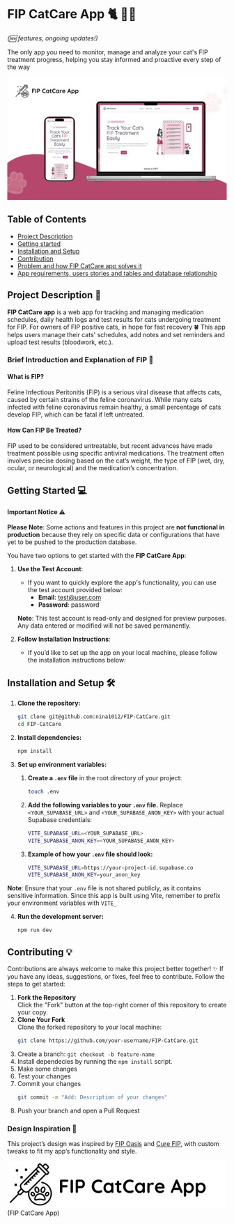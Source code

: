 # FIP CatCare App 🐈 💉💊

_(🆕 features, ongoing updates!)_

The only app you need to monitor, manage and analyze your cat's FIP treatment progress, helping you stay informed and proactive every step of the way

![Application overview image](./public/screenshots/FIP-CatCare.png)

## Table of Contents

- [Project Description](#project-description-)
- [Getting started](#getting-started-)
- [Installation and Setup](#installation-and-setup)
- [Contribution](#contributing)
- [Problem and how FIP CatCare app solves it](/docs/Problem.md)
- [App requirements, users stories and tables and database relationship](/docs/App-requirements.md)

## Project Description 📖

**FIP CatCare app** is a web app for tracking and managing medication schedules, daily health logs and test results for cats undergoing treatment for FIP. For owners of FIP positive cats, in hope for fast recovery 🍀
This app helps users manage their cats' schedules, add notes and set reminders and upload test results (bloodwork, etc.).

### Brief Introduction and Explanation of FIP 🦠

#### What is FIP?

Feline Infectious Peritonitis (FIP) is a serious viral disease that affects cats, caused by certain strains of the feline coronavirus. While many cats infected with feline coronavirus remain healthy, a small percentage of cats develop FIP, which can be fatal if left untreated.

#### How Can FIP Be Treated?

FIP used to be considered untreatable, but recent advances have made treatment possible using specific antiviral medications. The treatment often involves precise dosing based on the cat’s weight, the type of FIP (wet, dry, ocular, or neurological) and the medication’s concentration.

## Getting Started 💻

#### Important Notice ⚠️

**Please Note**: Some actions and features in this project are **not functional in production** because they rely on specific data or configurations that have yet to be pushed to the production database.

You have two options to get started with the **FIP CatCare App**:

1. **Use the Test Account**:

   - If you want to quickly explore the app's functionality, you can use the test account provided below:
     - **Email**: test@user.com
     - **Password**: password

   **Note**: This test account is read-only and designed for preview purposes. Any data entered or modified will not be saved permanently.

2. **Follow Installation Instructions**:
   - If you’d like to set up the app on your local machine, please follow the installation instructions below:

## Installation and Setup 🛠️

1. **Clone the repository:**

   ```bash
   git clone git@github.com:nina1012/FIP-CatCare.git
   cd FIP-CatCare
   ```

2. **Install dependencies:**

   ```bash
   npm install
   ```

3. **Set up environment variables:**

   1. **Create a `.env` file** in the root directory of your project:

      ```bash
      touch .env
      ```

   2. **Add the following variables to your `.env` file.** Replace `<YOUR_SUPABASE_URL>` and `<YOUR_SUPABASE_ANON_KEY>` with your actual Supabase credentials:

      ```bash
      VITE_SUPABASE_URL=<YOUR_SUPABASE_URL>
      VITE_SUPABASE_ANON_KEY=<YOUR_SUPABASE_ANON_KEY>
      ```

   3. **Example of how your `.env` file should look:**

      ```bash
      VITE_SUPABASE_URL=https://your-project-id.supabase.co
      VITE_SUPABASE_ANON_KEY=your_anon_key
      ```

**Note**: Ensure that your `.env` file is not shared publicly, as it contains sensitive information. Since this app is built using Vite, remember to prefix your environment variables with `VITE_`

4. **Run the development server:**

   ```bash
   npm run dev
   ```

## Contributing 💡

Contributions are always welcome to make this project better together! ✨ If you have any ideas, suggestions, or fixes, feel free to contribute. Follow the steps to get started:

1. **Fork the Repository**  
   Click the "Fork" button at the top-right corner of this repository to create your copy.
2. **Clone Your Fork**  
   Clone the forked repository to your local machine:
   ```bash
   git clone https://github.com/your-username/FIP-CatCare.git
   ```
3. Create a branch: `git checkout -b feature-name`
4. Install dependecies by running the `npm install` script.
5. Make some changes
6. Test your changes
7. Commit your changes
   ```bash
   git commit -m "Add: Description of your changes"
   ```
8. Push your branch and open a Pull Request

### Design Inspiration 🎨

This project’s design was inspired by [FIP Oasis](https://fipoasis.com) and [Cure FIP](https://www.curefip.com/), with custom tweaks to fit my app’s functionality and style.

![FIP CatCare App](./public/FIPCatCare-logo.png) (FIP CatCare App)
